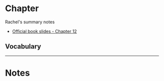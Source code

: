 # Chapter 

Rachel's summary notes

* [Official book slides - Chapter 12](http://codex.cs.yale.edu/avi/os-book/OS9/slide-dir/PPT-dir/ch12.ppt)

## Vocabulary

---

# Notes


